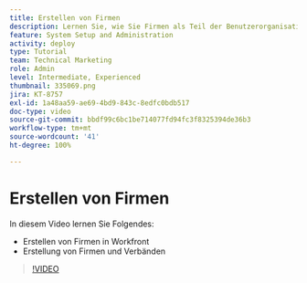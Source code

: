 ```yaml
---
title: Erstellen von Firmen
description: Lernen Sie, wie Sie Firmen als Teil der Benutzerorganisation und der Objektberechtigungsstruktur nutzen können. Erstellen Sie dann Firmen für Ihr Unternehmen.
feature: System Setup and Administration
activity: deploy
type: Tutorial
team: Technical Marketing
role: Admin
level: Intermediate, Experienced
thumbnail: 335069.png
jira: KT-8757
exl-id: 1a48aa59-ae69-4bd9-843c-8edfc0bdb517
doc-type: video
source-git-commit: bbdf99c6bc1be714077fd94fc3f8325394de36b3
workflow-type: tm+mt
source-wordcount: '41'
ht-degree: 100%

---
```


# Erstellen von Firmen

In diesem Video lernen Sie Folgendes:

* Erstellen von Firmen in Workfront
* Erstellung von Firmen und Verbänden

>[!VIDEO](https://video.tv.adobe.com/v/335069/?quality=12&learn=on&enablevpops=1)
